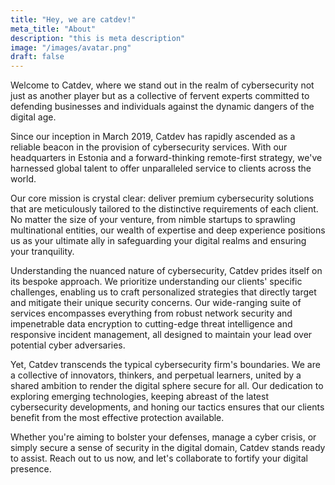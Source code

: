 ```yaml
---
title: "Hey, we are catdev!"
meta_title: "About"
description: "this is meta description"
image: "/images/avatar.png"
draft: false
---
```


Welcome to Catdev, where we stand out in the realm of cybersecurity not just as another player but as a collective of fervent experts committed to defending businesses and individuals against the dynamic dangers of the digital age.

Since our inception in March 2019, Catdev has rapidly ascended as a reliable beacon in the provision of cybersecurity services. With our headquarters in Estonia and a forward-thinking remote-first strategy, we've harnessed global talent to offer unparalleled service to clients across the world.

Our core mission is crystal clear: deliver premium cybersecurity solutions that are meticulously tailored to the distinctive requirements of each client. No matter the size of your venture, from nimble startups to sprawling multinational entities, our wealth of expertise and deep experience positions us as your ultimate ally in safeguarding your digital realms and ensuring your tranquility.

Understanding the nuanced nature of cybersecurity, Catdev prides itself on its bespoke approach. We prioritize understanding our clients' specific challenges, enabling us to craft personalized strategies that directly target and mitigate their unique security concerns. Our wide-ranging suite of services encompasses everything from robust network security and impenetrable data encryption to cutting-edge threat intelligence and responsive incident management, all designed to maintain your lead over potential cyber adversaries.

Yet, Catdev transcends the typical cybersecurity firm's boundaries. We are a collective of innovators, thinkers, and perpetual learners, united by a shared ambition to render the digital sphere secure for all. Our dedication to exploring emerging technologies, keeping abreast of the latest cybersecurity developments, and honing our tactics ensures that our clients benefit from the most effective protection available.

Whether you're aiming to bolster your defenses, manage a cyber crisis, or simply secure a sense of security in the digital domain, Catdev stands ready to assist. Reach out to us now, and let's collaborate to fortify your digital presence.